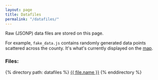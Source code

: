 ```yaml
---
layout: page
title: Datafiles
permalink: "/datafiles/"
---
```


Raw (JSONP) data files are stored on this page.

For example, `fake_data.js` contains randomly generated data points scattered across the county. 
It's what's currently displayed on the [map](../map).

### Files:
{% directory path: datafiles %}
  <a href="../{{ file.url }}" >{{ file.name }}</a>
{% enddirectory %}
